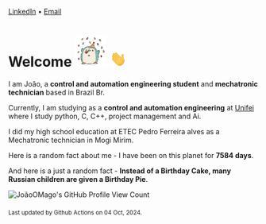 [LinkedIn](https://www.linkedin.com/in/joão-pedro-gozzoli-b95641301/) &bull;
[Email](joaopedrogozzoli@gmail.com)

# Welcome <img src="happy.gif" height="64px" /> <img src="wave.gif" height="32px" />

I am João, a  **control and automation engineering student** and **mechatronic technician** based in Brazil Br.

Currently, I am studying as a **control and automation engineering** at [Unifei](https://unifei.edu.br) where I study python, C, C++, project management and Ai.

I did my high school education at ETEC Pedro Ferreira alves as a Mechatronic technician in Mogi Mirim.

Here is a random fact about me - I have been on this planet for **7584 days**.

And here is a just a random fact -  **Instead of a Birthday Cake, many Russian children are given a Birthday Pie**.

![JoãoOMago's GitHub Profile View Count](https://komarev.com/ghpvc/?username=JoaoOMago)

<sub>Last updated by Github Actions on 04 Oct, 2024.</sub>
